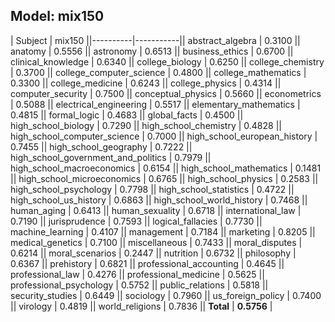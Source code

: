 
## Model: mix150

| Subject | mix150 ||----------|-----------|| abstract_algebra | 0.3100 || anatomy | 0.5556 || astronomy | 0.6513 || business_ethics | 0.6700 || clinical_knowledge | 0.6340 || college_biology | 0.6250 || college_chemistry | 0.3700 || college_computer_science | 0.4800 || college_mathematics | 0.3300 || college_medicine | 0.6243 || college_physics | 0.4314 || computer_security | 0.7500 || conceptual_physics | 0.5660 || econometrics | 0.5088 || electrical_engineering | 0.5517 || elementary_mathematics | 0.4815 || formal_logic | 0.4683 || global_facts | 0.4500 || high_school_biology | 0.7290 || high_school_chemistry | 0.4828 || high_school_computer_science | 0.7000 || high_school_european_history | 0.7455 || high_school_geography | 0.7222 || high_school_government_and_politics | 0.7979 || high_school_macroeconomics | 0.6154 || high_school_mathematics | 0.1481 || high_school_microeconomics | 0.6765 || high_school_physics | 0.2583 || high_school_psychology | 0.7798 || high_school_statistics | 0.4722 || high_school_us_history | 0.6863 || high_school_world_history | 0.7468 || human_aging | 0.6413 || human_sexuality | 0.6718 || international_law | 0.7190 || jurisprudence | 0.7593 || logical_fallacies | 0.7730 || machine_learning | 0.4107 || management | 0.7184 || marketing | 0.8205 || medical_genetics | 0.7100 || miscellaneous | 0.7433 || moral_disputes | 0.6214 || moral_scenarios | 0.2447 || nutrition | 0.6732 || philosophy | 0.6367 || prehistory | 0.6821 || professional_accounting | 0.4645 || professional_law | 0.4276 || professional_medicine | 0.5625 || professional_psychology | 0.5752 || public_relations | 0.5818 || security_studies | 0.6449 || sociology | 0.7960 || us_foreign_policy | 0.7400 || virology | 0.4819 || world_religions | 0.7836 || **Total** | **0.5756** |

